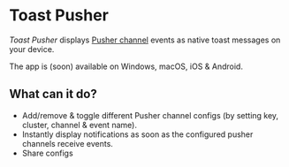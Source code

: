 # Toast Pusher
_Toast Pusher_ displays [Pusher channel](https://pusher.com/channels) events as native toast messages on your device.

The app is (soon) available on Windows, macOS, iOS & Android.

## What can it do?
 
* Add/remove & toggle different Pusher channel configs (by setting key, cluster, channel & event name).
* Instantly display notifications as soon as the configured pusher channels receive events.
* Share configs
